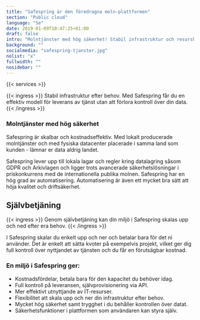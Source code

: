 ```yaml
---
title: "Safespring är den föredragna moln-plattformen"
section: "Public cloud"
language: "Se"
date: 2019-01-09T10:47:25+01:00
draft: false
intro: "Molntjänster med hög säkerhet! Stabil infrastruktur och resurskonsumering efter behov utan att förlora kontroll över din data."
background: ""
socialmedia: "safespring-tjanster.jpg"
nolist: "x"
fullwidth: ""
nosidebar: ""
---
```


{{< services >}}

{{< ingress >}}
Stabil infrastruktur efter behov. Med Safespring får du en effektiv modell för leverans av tjänst utan att förlora kontroll över din data.
{{< /ingress >}}

### Molntjänster med hög säkerhet

Safespring är skalbar och kostnadseffektiv. Med lokalt producerade molntjänster och med fysiska datacenter placerade i samma land som kunden - lämnar er data aldrig landet.

Safespring lever upp till lokala lagar och regler kring datalagring såsom GDPR och Arkivlagen och ligger trots avancerade säkerhetslösningar i priskonkurrens med de internationella publika molnen. Safespring har en hög grad av automatisering. Automatisering är även ett mycket bra sätt att höja kvalitet och driftsäkerhet.

## Självbetjäning

{{< ingress >}}
Genom självbetjäning kan din miljö i Safespring skalas upp och ned efter era behov.
{{< /ingress >}}

I Safespring skalar du enkelt upp och ner och betalar bara för det ni  använder. Det är enkelt att sätta kvoter på exempelvis projekt, vilket ger dig full kontroll över nyttjandet av tjänsten och du får en förutsägbar kostnad.

### En miljö i Safespring ger:

- Kostnadsfördelar, betala bara för den kapacitet du behöver idag.
- Full kontroll på leveransen, självprovisionering via API.
- Mer effektivt utnyttjande av IT-resurser.
- Flexibilitet att skala upp och ner din infrastruktur efter behov.
- Mycket hög säkerhet samt trygghet i du behåller kontrollen över datat.
- Säkerhetsfunktioner i plattformen som användaren kan styra själv.